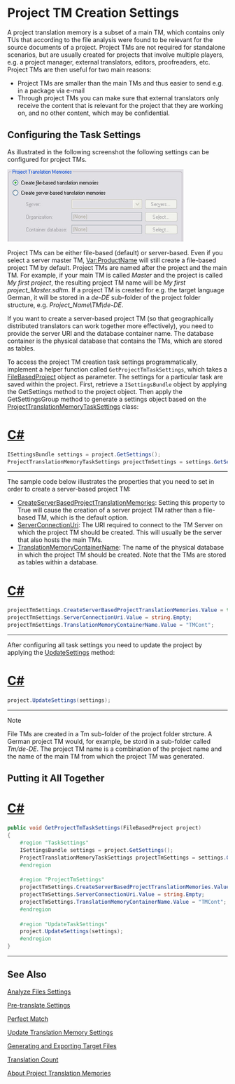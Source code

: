Project TM Creation Settings
==

A project translation memory is a subset of a main TM, which contains only TUs that according to the file analysis were found to be relevant for the source documents of a project. Project TMs are not required for standalone scenarios, but are usually created for projects that involve multiple players, e.g. a project manager, external translators, editors, proofreaders, etc. Project TMs are then useful for two main reasons:

* Project TMs are smaller than the main TMs and thus easier to send e.g. in a package via e-mail
* Through project TMs you can make sure that external translators only receive the content that is relevant for the project that they are working on, and no other content, which may be confidential.

Configuring the Task Settings
--

As illustrated in the following screenshot the following settings can be configured for project TMs.

![SettingsProjectTms](images/SettingsProjectTms.jpg)


Project TMs can be either file-based (default) or server-based. Even if you select a server master TM, <Var:ProductName> will still create a file-based project TM by default. Project TMs are named after the project and the main TM. For example, if your main TM is called *Master* and the project is called *My first project*, the resulting project TM name will be *My first project_Master.sdltm*. If a project TM is created for e.g. the target language German, it will be stored in a *de-DE* sub-folder of the project folder structure, e.g. *Project_Name\TM\de-DE*.

If you want to create a server-based project TM (so that geographically distributed translators can work together more effectively), you need to provide the server URI and the database container name. The database container is the physical database that contains the TMs, which are stored as tables.

To access the project TM creation task settings programmatically, implement a helper function called ```GetProjectTmTaskSettings```, which takes a [FileBasedProject](../../api/projectautomation/Sdl.ProjectAutomation.FileBased.FileBasedProject.yml) object as parameter. The settings for a particular task are saved within the project. First, retrieve a ```ISettingsBundle``` object by applying the GetSettings method to the project object. Then apply the GetSettingsGroup method to generate a settings object based on the [ProjectTranslationMemoryTaskSettings](../../api/projectautomation/Sdl.ProjectAutomation.Settings.ProjectTranslationMemoryTaskSettings.yml) class:

# [C#](#tab/tabid-1)
```CS
ISettingsBundle settings = project.GetSettings();
ProjectTranslationMemoryTaskSettings projectTmSettings = settings.GetSettingsGroup<ProjectTranslationMemoryTaskSettings>();
```
***

The sample code below illustrates the properties that you need to set in order to create a server-based project TM:

* [CreateServerBasedProjectTranslationMemories](../../api/projectautomation/Sdl.ProjectAutomation.Settings.ProjectTranslationMemoryTaskSettings.yml#Sdl_ProjectAutomation_Settings_ProjectTranslationMemoryTaskSettings_CreateServerBasedProjectTranslationMemories): Setting this property to True will cause the creation of a server project TM rather than a file-based TM, which is the default option.
* [ServerConnectionUri](../../api/projectautomation/Sdl.ProjectAutomation.Settings.ProjectTranslationMemoryTaskSettings.yml#Sdl_ProjectAutomation_Settings_ProjectTranslationMemoryTaskSettings_ServerConnectionUri): The URI required to connect to the TM Server on which the project TM should be created. This will usually be the server that also hosts the main TMs.
* [TranslationMemoryContainerName](../../api/projectautomation/Sdl.ProjectAutomation.Settings.ProjectTranslationMemoryTaskSettings.yml#Sdl_ProjectAutomation_Settings_ProjectTranslationMemoryTaskSettings_TranslationMemoryContainerName): The name of the physical database in which the project TM should be created. Note that the TMs are stored as tables within a database.

# [C#](#tab/tabid-2)
```CS
projectTmSettings.CreateServerBasedProjectTranslationMemories.Value = true;
projectTmSettings.ServerConnectionUri.Value = string.Empty;
projectTmSettings.TranslationMemoryContainerName.Value = "TMCont";
```
***

After configuring all task settings you need to update the project by applying the [UpdateSettings](../../api/projectautomation/Sdl.ProjectAutomation.FileBased.FileBasedProject.yml#Sdl_ProjectAutomation_FileBased_FileBasedProject_UpdateSettings_Sdl_Core_Globalization_Language_Sdl_Core_Settings_ISettingsBundle_) method:

# [C#](#tab/tabid-3)
```CS
project.UpdateSettings(settings);
```
***

>[!NOTE]
>
>File TMs are created in a Tm sub-folder of the project folder strcture. A German project TM would, for example, be stord in a sub-folder called *Tm/de-DE*. The project TM name is a combination of the project name and the name of the main TM from which the project TM was generated.

Putting it All Together
--

# [C#](#tab/tabid-4)
```CS
public void GetProjectTmTaskSettings(FileBasedProject project)
{
    #region "TaskSettings"
    ISettingsBundle settings = project.GetSettings();
    ProjectTranslationMemoryTaskSettings projectTmSettings = settings.GetSettingsGroup<ProjectTranslationMemoryTaskSettings>();            
    #endregion

    #region "ProjectTmSettings"
    projectTmSettings.CreateServerBasedProjectTranslationMemories.Value = true;
    projectTmSettings.ServerConnectionUri.Value = string.Empty;
    projectTmSettings.TranslationMemoryContainerName.Value = "TMCont";
    #endregion

    #region "UpdateTaskSettings"
    project.UpdateSettings(settings);
    #endregion
}
```
***

See Also
--
[Analyze Files Settings](analyze_files_settings.md)

[Pre-translate Settings](project_tm_creation_settings.md)

[Perfect Match](perfect_match.md)

[Update Translation Memory Settings](update_translation_memory_settings.md)

[Generating and Exporting Target Files](generating_and_exporting_target_files.md)

[Translation Count](translation_count.md)

[About Project Translation Memories](about_project_translation_memories.md)